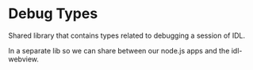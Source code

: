 # Debug Types

Shared library that contains types related to debugging a session of IDL.

In a separate lib so we can share between our node.js apps and the idl-webview.
